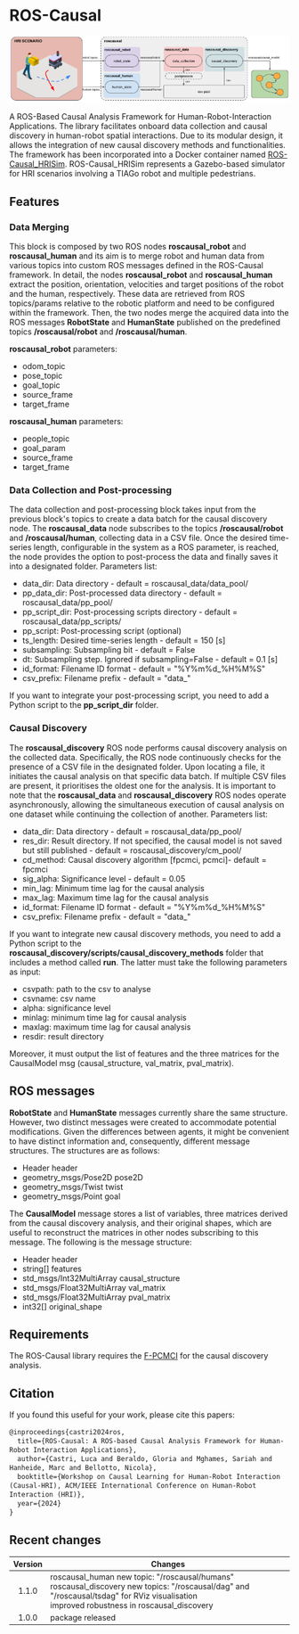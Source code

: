 # ROS-Causal
![](https://github.com/lcastri/roscausal/blob/main/images/intro.png "ROS-Causal")

A ROS-Based Causal Analysis Framework for Human-Robot-Interaction Applications. The library facilitates onboard data collection and causal discovery in human-robot spatial interactions. Due to its modular design, it allows the integration of new causal discovery methods and functionalities. The framework has been incorporated into a Docker container named [ROS-Causal_HRISim](https://github.com/lcastri/ROS-Causal_HRISim). ROS-Causal_HRISim represents a Gazebo-based simulator for HRI scenarios involving a TIAGo robot and multiple pedestrians.

## Features
### Data Merging
This block is composed by two ROS nodes **roscausal_robot** and **roscausal_human** and its aim is to merge robot and human data from various topics into custom ROS messages defined in the ROS-Causal framework. In detail, the nodes **roscausal_robot** and **roscausal_human** extract the position, orientation, velocities and target positions of the robot and the human, respectively. These data are retrieved from ROS topics/params relative to the robotic platform and need to be configured within the framework. Then, the two nodes merge the acquired data into the ROS messages **RobotState** and **HumanState** published on the predefined topics **/roscausal/robot** and **/roscausal/human**.

**roscausal_robot** parameters:
* odom_topic
* pose_topic
* goal_topic
* source_frame
* target_frame

**roscausal_human** parameters:
* people_topic
* goal_param
* source_frame
* target_frame

### Data Collection and Post-processing
The data collection and post-processing block takes input from the previous block's topics to create a data batch for the causal discovery node. The **roscausal_data** node subscribes to the topics **/roscausal/robot** and **/roscausal/human**, collecting data in a CSV file. Once the desired time-series length, configurable in the system as a ROS parameter, is reached, the node provides the option to post-process the data and finally saves it into a designated folder. Parameters list:
* data_dir: Data directory - default = roscausal_data/data_pool/
* pp_data_dir: Post-processed data directory - default = roscausal_data/pp_pool/
* pp_script_dir: Post-processing scripts directory - default = roscausal_data/pp_scripts/
* pp_script: Post-processing script (optional)
* ts_length: Desired time-series length - default = 150 [s] 
* subsampling: Subsampling bit - default = False 
* dt: Subsampling step. Ignored if subsampling=False - default = 0.1 [s]
* id_format: Filename ID format - default = "%Y%m%d_%H%M%S" 
* csv_prefix: Filename prefix - default = "data_"

If you want to integrate your post-processing script, you need to add a Python script to the **pp_script_dir** folder.

### Causal Discovery
The **roscausal_discovery** ROS node performs causal discovery analysis on the collected data. Specifically, the ROS node continuously checks for the presence of a CSV file in the designated folder. Upon locating a file, it initiates the causal analysis on that specific data batch. If multiple CSV files are present, it prioritises the oldest one for the analysis. It is important to note that the **roscausal_data** and **roscausal_discovery** ROS nodes operate asynchronously, allowing the simultaneous execution of causal analysis on one dataset while continuing the collection of another. Parameters list:
* data_dir: Data directory - default = roscausal_data/pp_pool/
* res_dir: Result directory. If not specified, the causal model is not saved but still published - default = roscausal_discovery/cm_pool/
* cd_method: Causal discovery algorithm [fpcmci, pcmci]- default = fpcmci
* sig_alpha: Significance level - default = 0.05
* min_lag: Minimum time lag for the causal analysis 
* max_lag: Maximum time lag for the causal analysis
* id_format: Filename ID format - default = "%Y%m%d_%H%M%S" 
* csv_prefix: Filename prefix - default = "data_"

If you want to integrate new causal discovery methods, you need to add a Python script to the **roscausal_discovery/scripts/causal_discovery_methods** folder that includes a method called **run**. The latter must take the following parameters as input:
* csvpath: path to the csv to analyse 
* csvname: csv name
* alpha: significance level
* minlag: minimum time lag for causal analysis 
* maxlag: maximum time lag for causal analysis
* resdir: result directory
  
Moreover, it must output the list of features and the three matrices for the CausalModel msg (causal_structure, val_matrix, pval_matrix).

## ROS messages
**RobotState** and **HumanState** messages currently share the same structure. However, two distinct messages were created to accommodate potential modifications. Given the differences between agents, it might be convenient to have distinct information and, consequently, different message structures. The structures are as follows:
* Header header
* geometry_msgs/Pose2D pose2D
* geometry_msgs/Twist twist
* geometry_msgs/Point goal

The **CausalModel** message stores a list of variables, three matrices derived from the causal discovery analysis, and their original shapes, which are useful to reconstruct the matrices in other nodes subscribing to this message. The following is the message structure:
* Header header
* string[] features
* std_msgs/Int32MultiArray causal_structure
* std_msgs/Float32MultiArray val_matrix
* std_msgs/Float32MultiArray pval_matrix
* int32[] original_shape

## Requirements
The ROS-Causal library requires the [F-PCMCI](https://github.com/lcastri/fpcmci) for the causal discovery analysis.

## Citation

If you found this useful for your work, please cite this papers:
```
@inproceedings{castri2024ros,
  title={ROS-Causal: A ROS-based Causal Analysis Framework for Human-Robot Interaction Applications},
  author={Castri, Luca and Beraldo, Gloria and Mghames, Sariah and Hanheide, Marc and Bellotto, Nicola},
  booktitle={Workshop on Causal Learning for Human-Robot Interaction (Causal-HRI), ACM/IEEE International Conference on Human-Robot Interaction (HRI)},
  year={2024}
}
```

## Recent changes
| Version | Changes |
| :---: | ----------- |
| 1.1.0 | roscausal_human new topic: "/roscausal/humans"<br>roscausal_discovery new topics: "/roscausal/dag" and "/roscausal/tsdag" for RViz visualisation<br>improved robustness in roscausal_discovery|
| 1.0.0 | package released|
